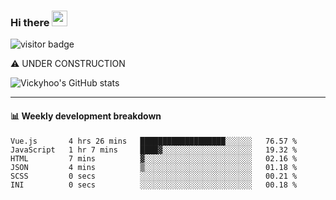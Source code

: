### Hi there <a href="https://www.gautamkrishnar.com/"><img src="https://media.giphy.com/media/hvRJCLFzcasrR4ia7z/giphy.gif" width="25px"></a>

![visitor badge](https://visitor-badge.glitch.me/badge?page_id=vickyhoo.vickyhoo&left_color=black&right_color=cornflowerblue)

⚠️ UNDER CONSTRUCTION

![Vickyhoo's GitHub stats](https://github-readme-stats.vercel.app/api?username=vickyhoo&theme=react&show_icons=true&count_private=true)

---

#### :bar_chart: Weekly development breakdown

<!--START_SECTION:waka-->

```text
Vue.js       4 hrs 26 mins   ███████████████████░░░░░░   76.57 %
JavaScript   1 hr 7 mins     ████▓░░░░░░░░░░░░░░░░░░░░   19.32 %
HTML         7 mins          ▓░░░░░░░░░░░░░░░░░░░░░░░░   02.16 %
JSON         4 mins          ▒░░░░░░░░░░░░░░░░░░░░░░░░   01.18 %
SCSS         0 secs          ░░░░░░░░░░░░░░░░░░░░░░░░░   00.21 %
INI          0 secs          ░░░░░░░░░░░░░░░░░░░░░░░░░   00.18 %
```

<!--END_SECTION:waka-->


<!--
**vickyhoo/vickyhoo** is a ✨ _special_ ✨ repository because its `README.md` (this file) appears on your GitHub profile.

Here are some ideas to get you started:

- 🔭 I’m currently working on ...
- 🌱 I’m currently learning ...
- 👯 I’m looking to collaborate on ...
- 🤔 I’m looking for help with ...
- 💬 Ask me about ...
- 📫 How to reach me: ...
- 😄 Pronouns: ...
- ⚡ Fun fact: ...
-->
